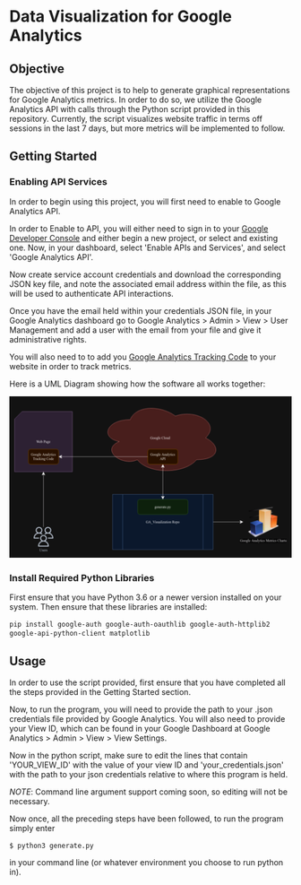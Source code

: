 # Data Visualization for Google Analytics

## Objective

The objective of this project is to help to generate graphical representations for Google Analytics metrics. In order to do so, we utilize the Google Analytics API with calls through the Python script provided in this repository. Currently, the script visualizes website traffic in terms off sessions in the last 7 days, but more metrics will be implemented to follow.

## Getting Started

### Enabling API Services

In order to begin using this project, you will first need to enable to Google Analytics API.


In order to Enable to API, you will either need to sign in to your [Google Developer Console](https://console.cloud.google.com) and either begin a new project, or select and existing one. Now, in your dashboard, select 'Enable APIs and Services', and select 'Google Analytics API'. 

Now create service account credentials and download the corresponding JSON key file, and note the associated email address within the file, as this will be used to authenticate API interactions.

Once you have the email held within your credentials JSON file, in your Google Analytics dashboard go to  Google Analytics > Admin > View > User Management and add a user with the email from your file and give it administrative rights. 


You will also need to to add you [Google Analytics Tracking Code](https://chartio.com/learn/marketing-analytics/how-to-add-google-analytics-tracking-to-a-website/) to your website in order to track metrics.

Here is a UML Diagram showing how the software all works together:

![GA_Visualization Diagram](./images/GA_Visual_Diagram.png)
### Install Required Python Libraries

First ensure that you have Python 3.6 or a newer version installed on your system. Then ensure that these libraries are installed:

```
pip install google-auth google-auth-oauthlib google-auth-httplib2 google-api-python-client matplotlib
```
## Usage

In order to use the script provided, first ensure that you have completed all the steps provided in the Getting Started section.

Now, to run the program, you will need to provide the path to your .json credentials file provided by Google Analytics. You will also need to provide your View ID, which can be found in your Google Dashboard at Google Analytics > Admin > View > View Settings.

Now in the python script, make sure to edit the lines that contain 'YOUR_VIEW_ID' with the value of your view ID and 'your_credentials.json' with the path to your json credentials relative to where this program is held. 

*NOTE*: Command line argument support coming soon, so editing will not be necessary.

Now once, all the preceding steps have been followed, to run the program simply enter
```
$ python3 generate.py
```
in your command line (or whatever environment you choose to run python in).
